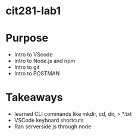 # cit281-lab1

# Purpose
- Intro to VScode
- Intro to Node.js and npm
- Intro to git
- Intro to POSTMAN

# Takeaways
- learned CLI commands like mkdir, cd, dir, > *.txt
- VSCode keyboard shortcuts 
- Ran serverside js through node
